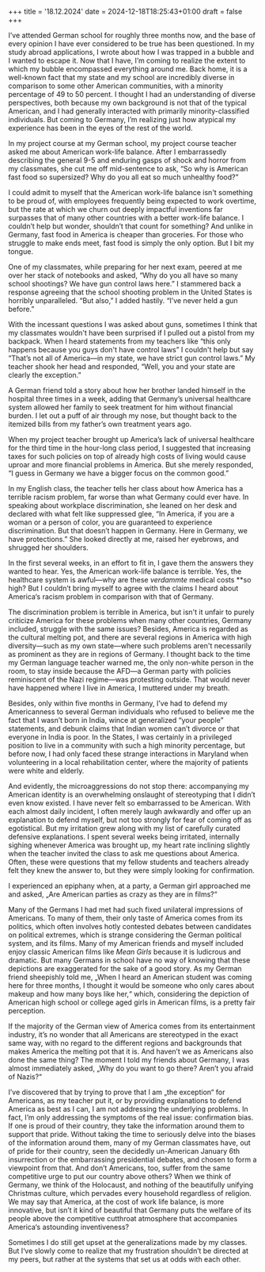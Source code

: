 +++
title = '18.12.2024'
date = 2024-12-18T18:25:43+01:00
draft = false
+++

I’ve attended German school for roughly three months now, and the base of every opinion I have ever considered to be true has been questioned. In my study abroad applications, I wrote about how I was trapped in a bubble and I wanted to escape it. Now that I have, I’m coming to realize the extent to which my bubble encompassed everything around me. Back home, it is a well-known fact that my state and my school are incredibly diverse in comparison to some other American communities, with a minority percentage of 49 to 50 percent. I thought I had an understanding of diverse perspectives, both because my own background is not that of the typical American, and I had generally interacted with primarily minority-classified individuals. But coming to Germany, I’m realizing just how atypical my experience has been in the eyes of the rest of the world.

In my project course at my German school, my project course teacher asked me about American work-life balance. After I embarrassedly describing the general 9-5 and enduring gasps of shock and horror from my classmates, she cut me off mid-sentence to ask, “So why is American fast food so supersized? Why do you all eat so much unhealthy food?”

I could admit to myself that the American work-life balance isn't something to be proud of, with employees frequently being expected to work overtime, but the rate at which we churn out deeply impactful inventions far surpasses that of many other countries with a better work-life balance. I couldn’t help but wonder, shouldn’t that count for something? And unlike in Germany, fast food in America is cheaper than groceries. For those who struggle to make ends meet, fast food is simply the only option. But I bit my tongue.

One of my classmates, while preparing for her next exam, peered at me over her stack of notebooks and asked, “Why do you all have so many school shootings? We have gun control laws here.” I stammered back a response agreeing that the school shooting problem in the United States is horribly unparalleled. “But also,” I added hastily. “I’ve never held a gun before.”

With the incessant questions I was asked about guns, sometimes I think that my classmates wouldn't have been surprised if I pulled out a pistol from my backpack. When I heard statements from my teachers like “this only happens because you guys don't have control laws” I couldn't help but say “That’s not all of America—in my state, we have strict gun control laws.” My teacher shook her head and responded, “Well, you and your state are clearly the exception.”

A German friend told a story about how her brother landed himself in the hospital three times in a week, adding that Germany’s universal healthcare system allowed her family to seek treatment for him without financial burden. I let out a puff of air through my nose, but thought back to the itemized bills from my father’s own treatment years ago.

When my project teacher brought up America’s lack of universal healthcare for the third time in the hour-long class period, I suggested that increasing taxes for such policies on top of already high costs of living would cause uproar and more financial problems in America. But she merely responded, “I guess in Germany we have a bigger focus on the common good.”

In my English class, the teacher tells her class about how America has a terrible racism problem, far worse than what Germany could ever have. In speaking about workplace discrimination, she leaned on her desk and declared with what felt like suppressed glee, “In America, if you are a woman or a person of color, you are guaranteed to experience discrimination. But that doesn’t happen in Germany. Here in Germany, we have protections.” She looked directly at me, raised her eyebrows, and shrugged her shoulders.

In the first several weeks, in an effort to fit in, I gave them the answers they wanted to hear. Yes, the American work-life balance is terrible. Yes, the healthcare system is awful—why are these *verdammte* medical costs **so high? But I couldn’t bring myself to agree with the claims I heard about America‘s racism problem in comparison with that of Germany.

The discrimination problem is terrible in America, but isn't it unfair to purely criticize America for these problems when many other countries, Germany included, struggle with the same issues? Besides, America is regarded as the cultural melting pot, and there are several regions in America with high diversity—such as my own state—where such problems aren't necessarily as prominent as they are in regions of Germany. I thought back to the time my German language teacher warned me, the only non-white person in the room, to stay inside because the AFD—a German party with policies reminiscent of the Nazi regime—was protesting outside. That would never have happened where I live in America, I muttered under my breath.

Besides, only within five months in Germany, I’ve had to defend my Americanness to several German individuals who refused to believe me the fact that I wasn’t born in India, wince at generalized “your people” statements, and debunk claims that Indian women can’t divorce or that everyone in India is poor. In the States, I was certainly in a privileged position to live in a community with such a high minority percentage, but before now, I had only faced these strange interactions in Maryland when volunteering in a local rehabilitation center, where the majority of patients were white and elderly.

And evidently, the microaggressions do not stop there: accompanying my American identity is an overwhelming onslaught of stereotyping that I didn’t even know existed. I have never felt so embarrassed to be American. With each almost daily incident, I often merely laugh awkwardly and offer up an explanation to defend myself, but not too strongly for fear of coming off as egotistical. But my irritation grew along with my list of carefully curated defensive explanations. I spent several weeks being irritated, internally sighing whenever America was brought up, my heart rate inclining slightly when the teacher invited the class to ask me questions about America. Often, these were questions that my fellow students and teachers already felt they knew the answer to, but they were simply looking for confirmation.

I experienced an epiphany when, at a party, a German girl approached me and asked, „Are American parties as crazy as they are in films?“

Many of the Germans I had met had such fixed unilateral impressions of Americans. To many of them, their only taste of America comes from its politics, which often involves hotly contested debates between candidates on political extremes, which is strange considering the German political system, and its films. Many of my American friends and myself included enjoy classic American films like *Mean Girls* because it is ludicrous and dramatic. But many Germans in school have no way of knowing that these depictions are exaggerated for the sake of a good story. As my German friend sheepishly told me, „When I heard an American student was coming here for three months, I thought it would be someone who only cares about makeup and how many boys like her,“ which, considering the depiction of American high school or college aged girls in American films, is a pretty fair perception.

If the majority of the German view of America comes from its entertainment industry, it’s no wonder that all Americans are stereotyped in the exact same way, with no regard to the different regions and backgrounds that makes America the melting pot that it is. And haven’t we as Americans also done the same thing? The moment I told my friends about Germany, I was almost immediately asked, „Why do you want to go there? Aren’t you afraid of Nazis?“

I’ve discovered that by trying to prove that I am „the exception“ for Americans, as my teacher put it, or by providing explanations to defend America as best as I can, I am not addressing the underlying problems. In fact, I’m only addressing the symptoms of the real issue: confirmation bias. If one is proud of their country, they take the information around them to support that pride. Without taking the time to seriously delve into the biases of the information around them, many of my German classmates have, out of pride for their country, seen the decidedly un-American January 6th insurrection or the embarrassing presidential debates, and chosen to form a viewpoint from that. And don’t Americans, too, suffer from the same competitive urge to put our country above others? When we think of Germany, we think of the Holocaust, and nothing of the beautifully unifying Christmas culture, which pervades every household regardless of religion. We may say that America, at the cost of work life balance, is more innovative, but isn’t it kind of beautiful that Germany puts the welfare of its people above the competitive cutthroat atmosphere that accompanies America‘s astounding inventiveness? 

Sometimes I do still get upset at the generalizations made by my classes. But I‘ve slowly come to realize that my frustration shouldn’t be directed at my peers, but rather at the systems that set us at odds with each other.
